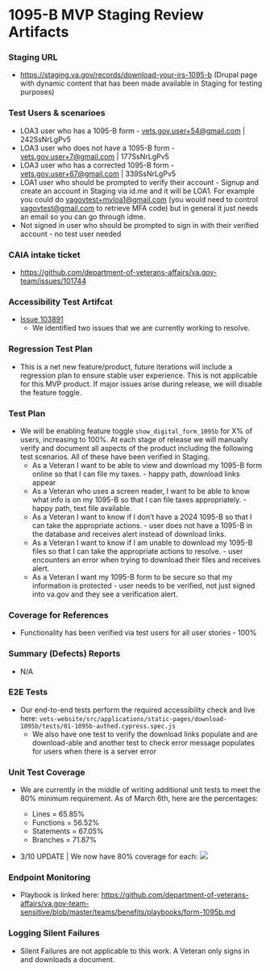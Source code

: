 # 1095-B MVP Staging Review Artifacts  

### Staging URL
- https://staging.va.gov/records/download-your-irs-1095-b (Drupal page with dynamic content that has been made available in Staging for testing purposes)

### Test Users & scenarioes
-  LOA3 user who has a 1095-B form - vets.gov.user+54@gmail.com | 242SsNrLgPv5
-  LOA3 user who does not have a 1095-B form - vets.gov.user+7@gmail.com | 177SsNrLgPv5
-  LOA3 user who has a corrected 1095-B form - vets.gov.user+67@gmail.com | 339SsNrLgPv5
-  LOA1 user who should be prompted to verify their account - Signup and create an account in Staging via id.me and it will be LOA1. For example you could do vagovtest+myloa1@gmail.com (you would need to control vagovtest@gmail.com to retrieve MFA code) but in general it just needs an email so you can go through idme.
-  Not signed in user who should be prompted to sign in with their verified account - no test user needed

### CAIA intake ticket
- https://github.com/department-of-veterans-affairs/va.gov-team/issues/101744
  
### Accessibility Test Artifcat
- [Issue 103891](https://github.com/department-of-veterans-affairs/va.gov-team/issues/103891)
   - We identified two issues that we are currently working to resolve.

### Regression Test Plan
- This is a net new feature/product, future  iterations will include a regression plan to ensure stable user experience. This is not applicable for this MVP product. If major issues arise during release, we will disable the feature toggle.

### Test Plan
- We will be enabling feature toggle `show_digital_form_1095b` for X% of users, increasing to 100%. At each stage of release we will manually verify and document all aspects of the product including the following test scenarios. All of these have been verified in Staging.
   - As a Veteran I want to be able to view and download my 1095-B form online so that I can file my taxes. - happy path, download links appear
   - As a Veteran who uses a screen reader, I want to be able to know what info is on my 1095-B so that I can file taxes appropriately. - happy path, text file available.
   - As a Veteran I want to know if I don’t have a 2024 1095-B so that I can take the appropriate actions. - user does not have a 1095-B in the database and receives alert instead of download links.
   - As a Veteran I want to know if I am unable to download my 1095-B files so that I can take the appropriate actions to resolve. - user encounters an error when trying to download their files and receives alert.
   - As a Veteran I want my 1095-B form to be secure so that my information is protected - user needs to be verified, not just signed into va.gov and they see a verification alert.

### Coverage for References
- Functionality has been verified via test users for all user stories - 100% 

### Summary (Defects) Reports
- N/A

### E2E Tests
- Our end-to-end tests perform the required accessibility check and live here: `vets-website/src/applications/static-pages/download-1095b/tests/01-1095b-authed.cypress.spec.js`
   - We also have one test to verify the download links populate and are download-able and another test to check error message populates for users when there is a server error 

### Unit Test Coverage
- We are currently in the middle of writing additional unit tests to meet the 80% minimum requirement. As of March 6th, here are the percentages:
    - Lines = 65.85%
    - Functions = 56.52%
    - Statements = 67.05%
    - Branches = 71.87%
 
- 3/10 UPDATE | We now have 80% coverage for each:
![](https://lh7-rt.googleusercontent.com/docsz/AD_4nXd8GXkjtgFVu7Xkocohx5uyaNKBuW90Nxbg1RPCpvT22N_eOv6o92rXFCzsIdxVBQ0CVmVjmXl-OYTLxBZgCjP3nJhLLhFO2_QO_1nIw2ya75-IWxjDVm3sDBrghd09M2-XNQei0A?key=MlalvZwP57rXsVu6VobtPZXs)


### Endpoint Monitoring
- Playbook is linked here: https://github.com/department-of-veterans-affairs/va.gov-team-sensitive/blob/master/teams/benefits/playbooks/form-1095b.md

### Logging Silent Failures
- Silent Failures are not applicable to this work. A Veteran only signs in and downloads a document.
